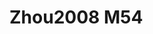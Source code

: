 # Zhou2008 M54
<a name="material" />
<script type="application/ld+json">

  {
    "@context": "https://schema.org/",
    "@type": "ChemicalSubstance",
    "http://purl.org/dc/terms/conformsTo":
      {
        "@type": "CreativeWork",
        "@id": "https://bioschemas.org/profiles/ChemicalSubstance/0.4-RELEASE/"
      },
    "@id": "https://egonw.github.io/nanowiki/nanowiki266.html#material",
    "name": "Zhou2008 M54",
    "sameAs: "http://127.0.0.1/mediawiki/index.php/Special:URIResolver/Zhou2008_M54"
  }
</script>


